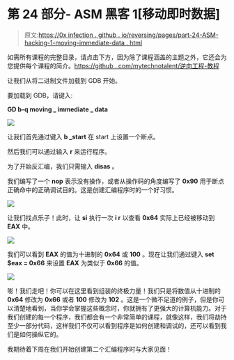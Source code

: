 # 第 24 部分- ASM 黑客 1[移动即时数据]

> 原文:[https://0x infection . github . io/reversing/pages/part-24-ASM-hacking-1-moving-immediate-data . html](https://0xinfection.github.io/reversing/pages/part-24-asm-hacking-1-moving-immediate-data.html)

如需所有课程的完整目录，请点击下方，因为除了课程涵盖的主题之外，它还会为您提供每个课程的简介。[https://github . com/mytechnotalent/逆向工程-教程](https://github.com/mytechnotalent/Reverse-Engineering-Tutorial)

让我们从将二进制文件加载到 GDB 开始。

要加载到 GDB，请键入:

**GD b-q moving _ immediate _ data**

![](../Images/90001aeca121dbab6f9b7dee7e33abb8.png)

让我们首先通过键入 **b _start** 在 start 上设置一个断点。

然后我们可以通过输入 **r** 来运行程序。

为了开始反汇编，我们只需输入 **disas** 。

我们编写了一个 **nop** 表示没有操作，或者从操作码的角度编写了 **0x90** 用于断点正确命中的正确调试目的。这是创建汇编程序时的一个好习惯。

![](../Images/5374310fd38507e9e14ff9e311392c67.png)

让我们找点乐子！此时，让 **si** 执行一次 **i r** 以查看 **0x64** 实际上已经被移动到 **EAX** 中。

![](../Images/bf69b17f8d45d905f01582174916c450.png)

我们可以看到 **EAX** 的值为十进制的 **0x64** 或 **100** 。现在让我们通过键入 **set $eax = 0x66** 来设置 **EAX** 为类似于 **0x66** 的值。

![](../Images/99914d42432830ddce7f2a30f686bdcf.png)

嘭！我们走吧！你可以在这里看到组装的终极力量！我们只是将数值从十进制的 **0x64** 修改为 **0x66** 或者 **100** 修改为 **102** 。这是一个微不足道的例子，但是你可以清楚地看到，当你学会掌握这些概念时，你就拥有了更强大的计算机能力。对于我们创建的每一个程序，我们都会有一个非常简单的课程，就像这样，我们将劫持至少一部分代码，这样我们不仅可以看到程序是如何创建和调试的，还可以看到我们是如何操纵它的。

我期待着下周在我们开始创建第二个汇编程序时与大家见面！